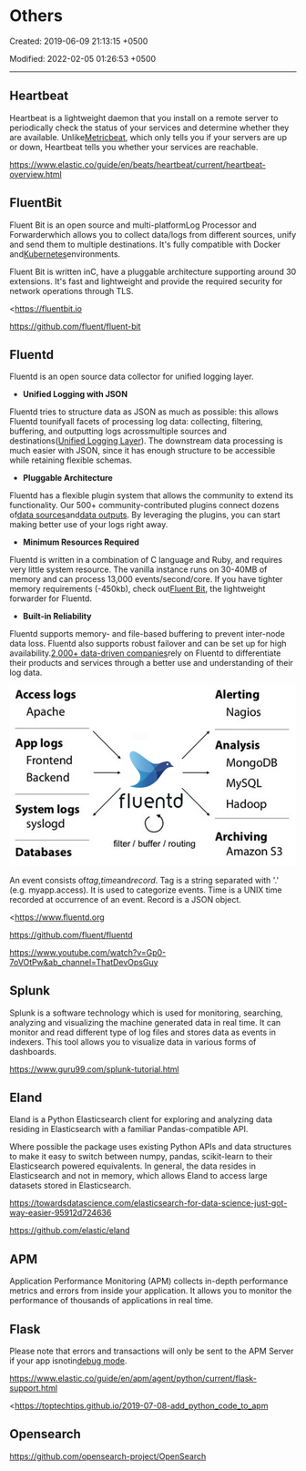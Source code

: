 # Others

Created: 2019-06-09 21:13:15 +0500

Modified: 2022-02-05 01:26:53 +0500

---

## Heartbeat

Heartbeat is a lightweight daemon that you install on a remote server to periodically check the status of your services and determine whether they are available. Unlike[Metricbeat](https://www.elastic.co/guide/en/beats/metricbeat/7.1/index.html), which only tells you if your servers are up or down, Heartbeat tells you whether your services are reachable.

<https://www.elastic.co/guide/en/beats/heartbeat/current/heartbeat-overview.html>

## FluentBit

Fluent Bit is an open source and multi-platformLog Processor and Forwarderwhich allows you to collect data/logs from different sources, unify and send them to multiple destinations. It's fully compatible with Docker and[Kubernetes](https://fluentbit.io/kubernetes/)environments.

Fluent Bit is written inC, have a pluggable architecture supporting around 30 extensions. It's fast and lightweight and provide the required security for network operations through TLS.

<https://fluentbit.io

<https://github.com/fluent/fluent-bit>

## Fluentd

Fluentd is an open source data collector for unified logging layer.
-   **Unified Logging with JSON**

Fluentd tries to structure data as JSON as much as possible: this allows Fluentd tounifyall facets of processing log data: collecting, filtering, buffering, and outputting logs acrossmultiple sources and destinations([Unified Logging Layer](http://www.fluentd.org/blog/unified-logging-layer)). The downstream data processing is much easier with JSON, since it has enough structure to be accessible while retaining flexible schemas.
-   **Pluggable Architecture**

Fluentd has a flexible plugin system that allows the community to extend its functionality. Our 500+ community-contributed plugins connect dozens of[data sources](https://www.fluentd.org/datasources)and[data outputs](https://www.fluentd.org/dataoutputs). By leveraging the plugins, you can start making better use of your logs right away.
-   **Minimum Resources Required**

Fluentd is written in a combination of C language and Ruby, and requires very little system resource. The vanilla instance runs on 30-40MB of memory and can process 13,000 events/second/core. If you have tighter memory requirements (-450kb), check out[Fluent Bit](http://fluentbit.io/), the lightweight forwarder for Fluentd.
-   **Built-in Reliability**

Fluentd supports memory- and file-based buffering to prevent inter-node data loss. Fluentd also supports robust failover and can be set up for high availability.[2,000+ data-driven companies](https://www.fluentd.org/testimonials)rely on Fluentd to differentiate their products and services through a better use and understanding of their log data.

![Access logs Apache App logs Frontend Backend System logs syslogd Databases fluentd Alerting Nagios Analysis MongoDB MySQL Hadoop Archiving filter / buffer / routing Amazon S3 ](../../media/Technologies-Elasticsearch-Others-image1.png)

An event consists of*tag*,*time*and*record*. Tag is a string separated with '.' (e.g. myapp.access). It is used to categorize events. Time is a UNIX time recorded at occurrence of an event. Record is a JSON object.

<https://www.fluentd.org

<https://github.com/fluent/fluentd>

<https://www.youtube.com/watch?v=Gp0-7oVOtPw&ab_channel=ThatDevOpsGuy>

## Splunk

Splunk is a software technology which is used for monitoring, searching, analyzing and visualizing the machine generated data in real time. It can monitor and read different type of log files and stores data as events in indexers. This tool allows you to visualize data in various forms of dashboards.

<https://www.guru99.com/splunk-tutorial.html>

## Eland

Eland is a Python Elasticsearch client for exploring and analyzing data residing in Elasticsearch with a familiar Pandas-compatible API.

Where possible the package uses existing Python APIs and data structures to make it easy to switch between numpy, pandas, scikit-learn to their Elasticsearch powered equivalents. In general, the data resides in Elasticsearch and not in memory, which allows Eland to access large datasets stored in Elasticsearch.

<https://towardsdatascience.com/elasticsearch-for-data-science-just-got-way-easier-95912d724636>

<https://github.com/elastic/eland>

## APM

Application Performance Monitoring (APM) collects in-depth performance metrics and errors from inside your application. It allows you to monitor the performance of thousands of applications in real time.

## Flask

Please note that errors and transactions will only be sent to the APM Server if your app isnotin[debug mode](http://flask.pocoo.org/docs/0.12/quickstart/#debug-mode).

<https://www.elastic.co/guide/en/apm/agent/python/current/flask-support.html>

<https://toptechtips.github.io/2019-07-08-add_python_code_to_apm

## Opensearch

<https://github.com/opensearch-project/OpenSearch>
